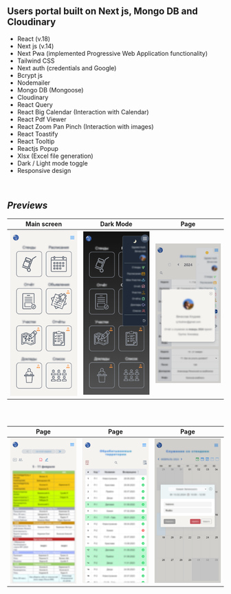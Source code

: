## Users portal built on Next js, Mongo DB and Cloudinary

- React (v.18)
- Next js (v.14)
- Next Pwa (implemented Progressive Web Application functionality)
- Tailwind CSS
- Next auth (credentials and Google)
- Bcrypt js
- Nodemailer
- Mongo DB (Mongoose)
- Cloudinary
- React Query
- React Big Calendar (Interaction with Calendar)
- React Pdf Viewer
- React Zoom Pan Pinch (Interaction with images)
- React Toastify
- React Tooltip
- Reactjs Popup
- Xlsx (Excel file generation)
- Dark / Light mode toggle
- Responsive design

<br/>

## _Previews_

| Main screen                                                                                                                   | Dark Mode                                                                                                                   | Page                                                                                                                     |
| ----------------------------------------------------------------------------------------------------------------------------- | --------------------------------------------------------------------------------------------------------------------------- | ------------------------------------------------------------------------------------------------------------------------ |
| <img src="https://github.com/vhludnev/next-js-jwdemo/blob/main/public/assets/previews/1.png" width="200" alt="main screen" /> | <img src="https://github.com/vhludnev/next-js-jwdemo/blob/main/public/assets/previews/2.png" width="200" alt="dark mode" /> | <img src="https://github.com/vhludnev/next-js-jwdemo/blob/main/public/assets/previews/3.png" width="200" alt="page 2" /> |

<br/><br/>

| Page                                                                                                                     | Page                                                                                                                     | Page                                                                                                                     |
| ------------------------------------------------------------------------------------------------------------------------ | ------------------------------------------------------------------------------------------------------------------------ | ------------------------------------------------------------------------------------------------------------------------ |
| <img src="https://github.com/vhludnev/next-js-jwdemo/blob/main/public/assets/previews/4.png" width="200" alt="page 3" /> | <img src="https://github.com/vhludnev/next-js-jwdemo/blob/main/public/assets/previews/5.png" width="200" alt="page 4" /> | <img src="https://github.com/vhludnev/next-js-jwdemo/blob/main/public/assets/previews/6.png" width="200" alt="page 5" /> |
